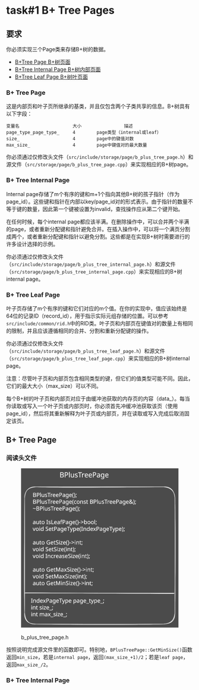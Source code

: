 # task#1 B+ Tree Pages

## 要求

你必须实现三个Page类来存储B+树的数据。

* [B+Tree Page B+树页面](https://15445.courses.cs.cmu.edu/spring2023/project2/#b+tree-page)
* [B+Tree Internal Page B+树内部页面](https://15445.courses.cs.cmu.edu/spring2023/project2/#b+tree-internal-page)
* [B+Tree Leaf Page B+树叶页面](https://15445.courses.cs.cmu.edu/spring2023/project2/#b+tree-leaf-page)

### B+ Tree Page

这是内部页和叶子页所继承的基类，并且仅包含两个子类共享的信息。B+树具有以下字段：

```
变量名                    大小                描述
page_type_page_type_     4        page类型（internal或leaf）
size_                    4        page中的键值对数
max_size_                4        page中键值对的最大数量
```

你必须通过仅修改头文件（`src/include/storage/page/b_plus_tree_page.h`）和源文件（`src/storage/page/b_plus_tree_page.cpp`）来实现相应的B+树page。

### B+ Tree Internal Page

Internal page存储了m个有序的键和m+1个指向其他B+树的孩子指针（作为page\_id）。这些键和指针在内部以key/page\_id对的形式表示。由于指针的数量不等于键的数量，因此第一个键被设置为invalid，查找操作应从第二个键开始。

在任何时候，每个internal page都应该半满。在删除操作中，可以合并两个半满的page，或者重新分配键和指针避免合并。在插入操作中，可以将一个满页分割成两个，或者重新分配键和指针以避免分割。这些都是在实现B+树时需要进行的许多设计选择的示例。

你必须通过仅修改头文件（`src/include/storage/page/b_plus_tree_internal_page.h`）和源文件（`src/storage/page/b_plus_tree_internal_page.cpp`）来实现相应的B+树internal page。

### B+ Tree Leaf Page

叶子页存储了m个有序的键和它们对应的m个值。在你的实现中，值应该始终是64位的记录ID（record\_id），用于指示实际元组存储的位置。可以参考`src/include/common/rid.h`中的RID类。叶子页和内部页在键值对的数量上有相同的限制，并且应该遵循相同的合并、分割和重新分配键的操作。

你必须通过仅修改头文件（`src/include/storage/page/b_plus_tree_leaf_page.h`）和源文件（`src/storage/page/b_plus_tree_leaf_page.cpp`）来实现相应的B+树internal page。

注意：尽管叶子页和内部页包含相同类型的键，但它们的值类型可能不同。因此，它们的最大大小（max\_size）可以不同。

每个B+树的叶子页和内部页对应于由缓冲池获取的内存页的内容（data\_）。每当你读取或写入一个叶子页或内部页时，你必须首先冲缓冲池获取该页（使用page\_id），然后将其重新解释为叶子页或内部页，并在读取或写入完成后取消固定该页。

## B+ Tree Page

### 阅读头文件

<figure><img src="../.gitbook/assets/B+treepage.svg" alt=""><figcaption><p>b_plus_tree_page.h</p></figcaption></figure>

按照说明完成源文件里的函数即可。特别地，`BPlusTreePage::GetMinSize()`函数返回`min_size`，若是`internal page`，返回`(max_size_+1)/2`；若是`leaf page`，返回`max_size_/2`。

### B+ Tree Internal Page

